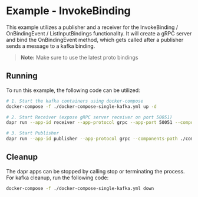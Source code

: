 # Example - InvokeBinding

This example utilizes a publisher and a receiver for the InvokeBinding / OnBindingEvent / ListInputBindings functionality. It will create a gRPC server and bind the OnBindingEvent method, which gets called after a publisher sends a message to a kafka binding.

> **Note:** Make sure to use the latest proto bindings

## Running

To run this example, the following code can be utilized:

```bash
# 1. Start the kafka containers using docker-compose 
docker-compose -f ./docker-compose-single-kafka.yml up -d

# 2. Start Receiver (expose gRPC server receiver on port 50051) 
dapr run --app-id receiver --app-protocol grpc --app-port 50051 --components-path ./components python3 invoke-input-binding.py

# 3. Start Publisher
dapr run --app-id publisher --app-protocol grpc --components-path ./components python3 invoke-output-binding.py
```

## Cleanup

The dapr apps can be stopped by calling stop or terminating the process. For kafka cleanup, run the following code:

```bash
docker-compose -f ./docker-compose-single-kafka.yml down
```